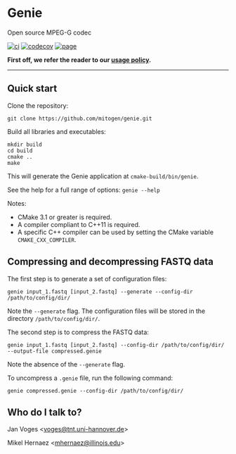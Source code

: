 # Genie

Open source MPEG-G codec

[![ci](https://travis-ci.org/mitogen/genie.svg?branch=master)](https://travis-ci.org/mitogen/genie)
[![codecov](https://codecov.io/gh/mitogen/genie/branch/master/graph/badge.svg)](https://codecov.io/gh/mitogen/genie)
[![page](https://img.shields.io/badge/page-online-blue)](https://mitogen.github.io/genie)

**First off, we refer the reader to our [usage policy](USAGE_POLICY.md).**

---

## Quick start

Clone the repository:

    git clone https://github.com/mitogen/genie.git

Build all libraries and executables:

    mkdir build
    cd build
    cmake ..
    make

This will generate the Genie application at ``cmake-build/bin/genie``.

See the help for a full range of options: ``genie --help``

Notes:

- CMake 3.1 or greater is required.
- A compiler compliant to C++11 is required.
- A specific C++ compiler can be used by setting the CMake variable ``CMAKE_CXX_COMPILER``.

## Compressing and decompressing FASTQ data

The first step is to generate a set of configuration files:

    genie input_1.fastq [input_2.fastq] --generate --config-dir /path/to/config/dir/

Note the ``--generate`` flag. The configuration files will be stored in the directory ``/path/to/config/dir/``.

The second step is to compress the FASTQ data:

    genie input_1.fastq [input_2.fastq] --config-dir /path/to/config/dir/ --output-file compressed.genie

Note the absence of the ``--generate`` flag.

To uncompress a ``.genie`` file, run the following command:

    genie compressed.genie --config-dir /path/to/config/dir/

## Who do I talk to?

Jan Voges <[voges@tnt.uni-hannover.de](mailto:voges@tnt.uni-hannover.de)>

Mikel Hernaez <[mhernaez@illinois.edu](mailto:mhernaez@illinois.edu)>
